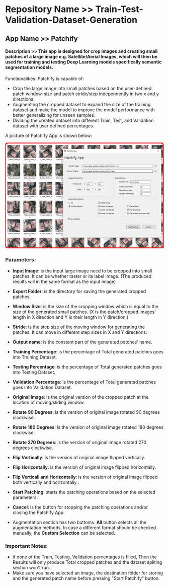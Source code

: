 # Repository Name >> Train-Test-Validation-Dataset-Generation

## App Name >> Patchify

#### Description >> This app is designed for crop images and creating small patches of a large image e.g. Satellite/Aerial Images, which will then be used for training and testing Deep Learning models specifically **semantic segmentation** models.


Functionalities: Patchify is capable of:

 - Crop the large image into small patches based on the user-defined patch window-size and patch stride/step independently in two x and y directions.
 - Augmenting the cropped dataset to expand the size of the training dataset and make the model to improve the model performance with better generalizing for unseen samples.
 - Dividing the created dataset into different Train, Test, and Validation dataset with user defined percentages.

A picture of Patchify App is shown below:

![](PatchifyApp-image.png)

### Parameters: 

- **Input Image**: is the input large image need to be cropped into small patches. It can be whether raster or its label image. (The produced results will in the same format as the input image)
- **Export Folder**: is the directory for saving the generated cropped patches.
- **Window Size**: is the size of the cropping window which is equal to the size of the generated small patches. (X is the patch/cropped images' length in X direction and Y is their length in Y direction.)
- **Stride**: is the step size of the moving window for generating the patches. It can move in different step sizes in X and Y directions.
- **Output name**: is the constant part of the generated patches' name.
- **Training Percentage**: is the percentage of Total generated patches goes into Training Dataset.
- **Testing Percentage**: is the percentage of Total generated patches goes into Testing Dataset.
- **Validation Percentage**: is the percentage of Total generated patches goes into Validation Dataset.
- **Original Image**: is the original version of the cropped patch at the location of moving/sliding window.
- **Rotate 90 Degrees**: is the version of original image rotated 90 degrees clockwise.
- **Rotate 180 Degrees**: is the version of original image rotated 180 degrees clockwise.
- **Rotate 270 Degrees**: is the version of original image rotated 270 degrees clockwise.
- **Flip Vertically**: is the version of original image flipped vertically.
- **Flip Horizontally**: is the version of original image flipped horizontally.
- **Flip Verticall and Horizontally**: is the version of original image flipped both vertically and horizontally .

- **Start Patching**: starts the patching operations based on the selected parameters.
- **Cancel**: is the button for stopping the patching operations and/or closing the Patchify App.
- Augmentation section has two buttoms. **All** button selects all the augmentation methods. In case a different format should be checked manually, the **Custom Selection** can be selected.


### Important Notes:
- if none of the Train, Testing, Validation percentages is filled, Then the Results will only produce Total cropped patches and the dataset spliting section won't run.
- Make sure you have selected an image, the destination folder for storing and the generated patch name before pressing "Start Patchify" button.









